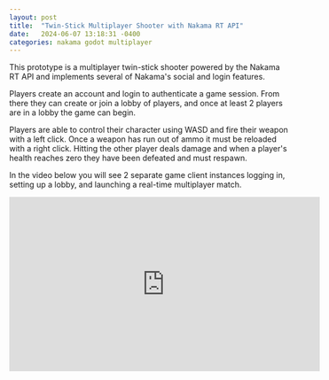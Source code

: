 ```yaml
---
layout: post
title:  "Twin-Stick Multiplayer Shooter with Nakama RT API"
date:   2024-06-07 13:18:31 -0400
categories: nakama godot multiplayer
---
```


This prototype is a multiplayer twin-stick shooter powered by the Nakama RT API and implements several of Nakama's social and login features.

Players create an account and login to authenticate a game session. From there they can create or join a lobby of players, and once at least 2 players are in a lobby the game can begin.

Players are able to control their character using WASD and fire their weapon with a left click. Once a weapon has run out of ammo it must be reloaded with a right click. Hitting the other player deals damage and when a player's health reaches zero they have been defeated and must respawn.

In the video below you will see 2 separate game client instances logging in, setting up a lobby, and launching a real-time multiplayer match.

<iframe width="560" height="315" src="https://www.youtube.com/embed/s3dWk6ibt50?si=sIKM7j20WjtzxCC7" title="YouTube video player" frameborder="0" allow="accelerometer; autoplay; clipboard-write; encrypted-media; gyroscope; picture-in-picture; web-share" referrerpolicy="strict-origin-when-cross-origin" allowfullscreen></iframe>

